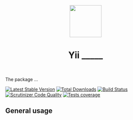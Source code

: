 <p align="center">
    <a href="https://github.com/yiisoft" target="_blank">
        <img src="https://avatars0.githubusercontent.com/u/993323" height="100px">
    </a>
    <h1 align="center">Yii _____</h1>
    <br>
</p>

The package ...

[![Latest Stable Version](https://poser.pugx.org/yiisoft/_____/v/stable.png)](https://packagist.org/packages/yiisoft/_____)
[![Total Downloads](https://poser.pugx.org/yiisoft/_____/downloads.png)](https://packagist.org/packages/yiisoft/_____)
[![Build Status](https://travis-ci.com/yiisoft/_____.svg?branch=master)](https://travis-ci.com/yiisoft/_____)
[![Scrutinizer Code Quality](https://scrutinizer-ci.com/g/yiisoft/_____/badges/quality-score.png?b=master)](https://scrutinizer-ci.com/g/yiisoft/_____/?branch=master)
[![Tests coverage](https://scrutinizer-ci.com/g/yiisoft/_____/badges/coverage.png?b=master)](https://scrutinizer-ci.com/g/yiisoft/_____/?branch=master)

## General usage

